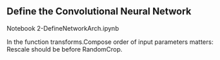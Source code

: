 ## Define the Convolutional Neural Network
  
   Notebook 2-DefineNetworkArch.ipynb


In the function transforms.Compose order of input parameters matters:
Rescale should be before RandomCrop.
